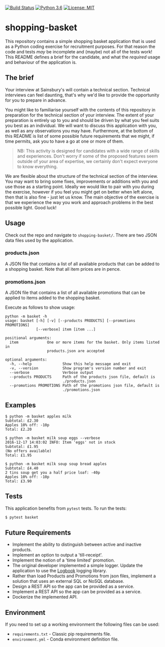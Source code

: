 [![Build Status](https://travis-ci.com/dev-11/shopping-basket.svg?branch=master)](https://travis-ci.com/dev-11/shopping-basket)
[![Python 3.6](https://img.shields.io/badge/python-3.6-blue.svg)](https://www.python.org/downloads/release/python-360/)
[![License: MIT](https://img.shields.io/badge/License-MIT-yellow.svg)](https://opensource.org/licenses/MIT)


# shopping-basket
This repository contains a simple shopping basket application that is used as a
Python coding exercise for recruitment purposes. For that reason the code and
tests _may_ be incomplete and (maybe) not all of the tests work! This README
defines a brief for the candidate, and what the _required_ usage and behaviour
of the application is.

## The brief
Your interview at Sainsbury's will contain a technical section. Technical
interviews can feel daunting, that's why we'd like to provide the opportunity
for you to prepare in advance.

You might like to familiarise yourself with the contents of this repository in
preparation for the technical section of your interview. The extent of your
preparation is entirely up to you and should be driven by what you feel suits
you best as an individual. We will want to discuss this application with you,
as well as any observations you may have. Furthermore, at the bottom of this
README is list of some possible future requirements that we might, if time
permits, ask you to have a go at one or more of them.

> NB: This activity is designed for candidates with a wide range of skills and
> experiences. Don't worry if some of the proposed features seem outside of
> your area of expertise, we certainly don't expect everyone to know everything.

We are flexible about the structure of the technical section of the interview.
You may want to bring some fixes, improvements or additions with you and use
those as a starting point. Ideally we would like to pair with you during the
exercise, however if you feel you might get on better when left alone, then
that is also fine - just let us know. The main objective of the exercise is
that we experience the way you work and approach problems in the best possible
light. Good luck!

## Usage
Check out the repo and navigate to `shopping-basket/`.  There are two JSON
data files used by the application.

### products.json
A JSON file that contains a list of all available products that can be added
to a shopping basket. Note that all item prices are in pence.
 
### promotions.json
A JSON file that contains a list of all available promotions that can be
applied to items added to the shopping basket.

Execute as follows to show usage:
```
python -m basket -h
usage: basket [-h] [-v] [--products PRODUCTS] [--promotions PROMOTIONS]
              [--verbose] item [item ...]

positional arguments:
  item             One or more items for the basket. Only items listed in
                   products.json are accepted

optional arguments:
  -h, --help              Show this help message and exit
  -v, --version           Show program's version number and exit
  --verbose               Verbose output
  --products PRODUCTS     Path of the products json file, default is
                          ./products.json
  --promotions PROMOTIONS Path of the promotions json file, default is
                          ./promotions.json  
```

## Examples
```
$ python -m basket apples milk
Subtotal: £2.30
Apples 10% off: -10p
Total: £2.20
```
```
$ python -m basket milk soup eggs --verbose
2016-12-17 14:03:02 INFO: Item 'eggs' not in stock
Subtotal: £1.95
(No offers available)
Total: £1.95
```
```
$ python -m basket milk soup soup bread apples
Subtotal: £4.40
2 tins soup get you a half price loaf: -40p
Apples 10% off: -10p
Total: £3.90
```

## Tests
This application benefits from `pytest` tests. To run the tests:
```bash
$ pytest basket
``` 

## Future Requirements
- Implement the ability to distinguish between active and inactive products. 
- Implement an option to output a 'till-receipt'.
- Implement the notion of a 'time limited' promotion.
- The original developer implemented a simple logger. Update the application to
  use the [Logbook](https://logbook.readthedocs.io/en/stable/) logging library.
- Rather than load Products and Promotions from json files, implement a
  solution that uses an external SQL or NoSQL database.
- Design a REST API so the app can be provided as a service.
- Implement a REST API so the app can be provided as a service.
- Dockerize the implemented API.

## Environment
If you need to set up a working environment the following files can be used:

- `requirements.txt` - Classic pip requirements file.
- `environment.yml` - Conda environment definition file.
